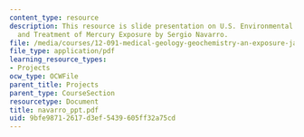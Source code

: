 ```yaml
---
content_type: resource
description: This resource is slide presentation on U.S. Environmental Health Effects
  and Treatment of Mercury Exposure by Sergio Navarro.
file: /media/courses/12-091-medical-geology-geochemistry-an-exposure-january-iap-2006/9bfe98712617d3ef5439605ff32a75cd_navarro_ppt.pdf
file_type: application/pdf
learning_resource_types:
- Projects
ocw_type: OCWFile
parent_title: Projects
parent_type: CourseSection
resourcetype: Document
title: navarro_ppt.pdf
uid: 9bfe9871-2617-d3ef-5439-605ff32a75cd
---
```

